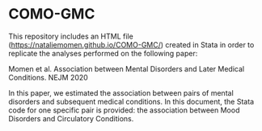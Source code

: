 # COMO-GMC

This repository includes an HTML file (https://nataliemomen.github.io/COMO-GMC/) created in Stata in order to replicate the analyses performed on the following paper:

Momen et al. Association between Mental Disorders and Later Medical Conditions. NEJM 2020 

In this paper, we estimated the association between pairs of mental disorders and subsequent medical conditions. In this document, the Stata code for one specific pair is provided: the association between Mood Disorders and Circulatory Conditions.
